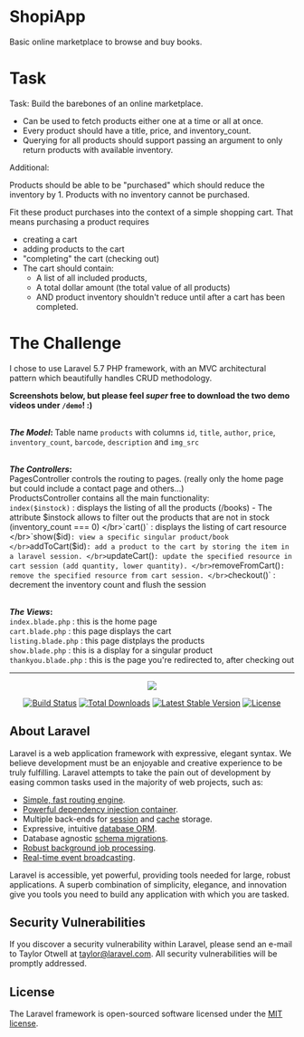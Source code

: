 # ShopiApp
Basic online marketplace to browse and buy books.

# Task
Task: Build the barebones of an online marketplace.

- Can be used to fetch products either one at a time or all at once.
- Every product should have a title, price, and inventory_count.
- Querying for all products should support passing an argument to only return products with available inventory. 

Additional:

Products should be able to be "purchased" which should reduce the inventory by 1. 
Products with no inventory cannot be purchased.

Fit these product purchases into the context of a simple shopping cart. 
That means purchasing a product requires 
- creating a cart
- adding products to the cart
- "completing" the cart (checking out)
- The cart should contain:
	- A list of all included products, 
	- A total dollar amount (the total value of all products)
	- AND product inventory shouldn't reduce until after a cart has been completed.

# The Challenge
I chose to use Laravel 5.7 PHP framework, with an MVC architectural pattern which beautifully handles CRUD methodology.

<strong> Screenshots below, but please feel *super* free to download the two demo videos under `/demo`! :)  </strong>

</br><strong> *The Model*: </strong>
    Table name `products` with columns `id`, `title`, `author`, `price`, `inventory_count`, `barcode`, `description` and `img_src`

</br><strong> *The Controllers*: </strong>
</br>PagesController controls the routing to pages. (really only the home page but could include a contact page and others...)
</br>ProductsController contains all the main functionality:
    </br>`index($instock)` : displays the listing of all the products (/books) 
            - The attribute $instock allows to filter out the products that are not in stock (inventory_count === 0)
    </br>`cart()` : displays the listing of cart resource
    </br>`show($id)`: view a specific singular product/book
    </br>`addToCart($id)`: add a product to the cart by storing the item in a laravel session.
    </br>`updateCart()`: update the specified resource in cart session (add quantity, lower quantity).
    </br>`removeFromCart()`: remove the specified resource from cart session.
    </br>`checkout()` : decrement the inventory count and flush the session

</br><strong> *The Views*: </strong>
</br>`index.blade.php` : this is the home page
</br>`cart.blade.php` : this page displays the cart
</br>`listing.blade.php` : this page distplays the products
</br>`show.blade.php` : this is a display for a singular product
</br>`thankyou.blade.php` : this is the page you're redirected to, after checking out



-----------------------------------------------------------------------------------------------------------------------------
<p align="center"><img src="https://laravel.com/assets/img/components/logo-laravel.svg"></p>

<p align="center">
<a href="https://travis-ci.org/laravel/framework"><img src="https://travis-ci.org/laravel/framework.svg" alt="Build Status"></a>
<a href="https://packagist.org/packages/laravel/framework"><img src="https://poser.pugx.org/laravel/framework/d/total.svg" alt="Total Downloads"></a>
<a href="https://packagist.org/packages/laravel/framework"><img src="https://poser.pugx.org/laravel/framework/v/stable.svg" alt="Latest Stable Version"></a>
<a href="https://packagist.org/packages/laravel/framework"><img src="https://poser.pugx.org/laravel/framework/license.svg" alt="License"></a>
</p>

## About Laravel

Laravel is a web application framework with expressive, elegant syntax. We believe development must be an enjoyable and creative experience to be truly fulfilling. Laravel attempts to take the pain out of development by easing common tasks used in the majority of web projects, such as:

- [Simple, fast routing engine](https://laravel.com/docs/routing).
- [Powerful dependency injection container](https://laravel.com/docs/container).
- Multiple back-ends for [session](https://laravel.com/docs/session) and [cache](https://laravel.com/docs/cache) storage.
- Expressive, intuitive [database ORM](https://laravel.com/docs/eloquent).
- Database agnostic [schema migrations](https://laravel.com/docs/migrations).
- [Robust background job processing](https://laravel.com/docs/queues).
- [Real-time event broadcasting](https://laravel.com/docs/broadcasting).

Laravel is accessible, yet powerful, providing tools needed for large, robust applications. A superb combination of simplicity, elegance, and innovation give you tools you need to build any application with which you are tasked.

## Security Vulnerabilities

If you discover a security vulnerability within Laravel, please send an e-mail to Taylor Otwell at taylor@laravel.com. All security vulnerabilities will be promptly addressed.

## License

The Laravel framework is open-sourced software licensed under the [MIT license](http://opensource.org/licenses/MIT).

